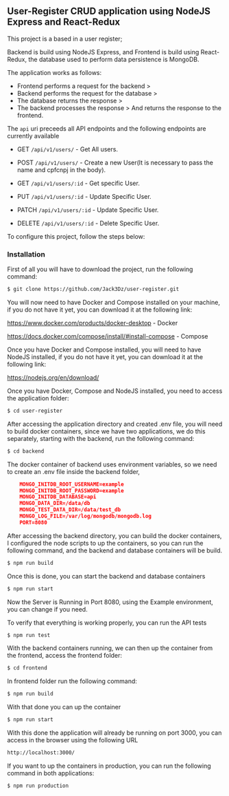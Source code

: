 ## User-Register CRUD application using NodeJS Express and React-Redux

This project is a based in a user register;

Backend is build using NodeJS Express, and Frontend is build using React-Redux, the database used to perform data persistence is MongoDB.

The application works as follows: 
* Frontend performs a request for the backend >
* Backend performs the request for the database > 
* The database returns the response > 
* The backend processes the response > And returns the response to the frontend.

The `api` uri preceeds all API endpoints and the following endpoints are currently available
* GET `/api/v1/users/` - Get All users.
* POST `/api/v1/users/` - Create a new User(It is necessary to pass the name and cpfcnpj in the body).

* GET `/api/v1/users/:id` - Get specific User.
* PUT `/api/v1/users/:id` - Update Specific User.
* PATCH `/api/v1/users/:id` - Update Specific User.
* DELETE `/api/v1/users/:id` - Delete Specific User.

To configure this project, follow the steps below:

### Installation

First of all you will have to download the project, run the following command:

```sh
$ git clone https://github.com/Jack3Dz/user-register.git
```

You will now need to have Docker and Compose installed on your machine, if you do not have it yet, you can download it at the following link:

https://www.docker.com/products/docker-desktop - Docker

https://docs.docker.com/compose/install/#install-compose - Compose

Once you have Docker and Compose installed, you will need to have NodeJS installed, if you do not have it yet, you can download it at the following link:

https://nodejs.org/en/download/


Once you have Docker, Compose and NodeJS installed, you need to access the application folder:

```sh
$ cd user-register
```

After accessing the application directory and created .env file, you will need to build docker containers, since we have two applications, we do this separately, starting with the backend, run the following command:

```sh
$ cd backend
```

The docker container of backend uses environment variables, so we need to create an .env file inside the backend folder,

```JSON
    MONGO_INITDB_ROOT_USERNAME=example
    MONGO_INITDB_ROOT_PASSWORD=example
    MONGO_INITDB_DATABASE=api
    MONGO_DATA_DIR=/data/db
    MONGO_TEST_DATA_DIR=/data/test_db
    MONGO_LOG_FILE=/var/log/mongodb/mongodb.log
    PORT=8080
```

After accessing the backend directory, you can build the docker containers,
I configured the node scripts to up the containers, so you can run the following command, and the backend and database containers will be build.

```sh
$ npm run build
```

Once this is done, you can start the backend and database containers

```sh
$ npm run start
```

Now the Server is Running in Port 8080, using the Example environment, you can change if you need.

To verify that everything is working properly, you can run the API tests

```sh
$ npm run test
```

With the backend containers running, we can then up the container from the frontend, access the frontend folder:

```sh
$ cd frontend
```

In frontend folder run the following command:

```sh
$ npm run build
```

With that done you can up the container

```sh
$ npm run start
```

With this done the application will already be running on port 3000, you can access in the browser using the following URL

```sh
http://localhost:3000/
```

If you want to up the containers in production, you can run the following command in both applications:

```sh
$ npm run production
```
